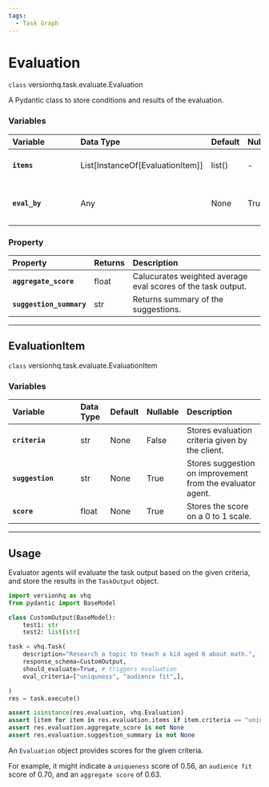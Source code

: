 ```yaml
---
tags:
  - Task Graph
---
```


# Evaluation

<class>`class` versionhq.task.evaluate.<bold>Evaluation<bold></class>

A Pydantic class to store conditions and results of the evaluation.


### Variables

| <div style="width:120px">**Variable**</div> | **Data Type** | **Default** | **Nullable** | **Description** |
| :---            | :---  | :--- | :--- | :--- |
| **`items`**     | List[InstanceOf[EvaluationItem]]  | list() | - | Stores evaluation items. |
| **`eval_by`**   | Any   | None | True | Stores an agent evaluated the output. |


### Property

| <div style="width:120px">**Property**</div> | **Returns** | **Description** |
| :---               | :---  | :--- |
| **`aggregate_score`**   | float | Calucurates weighted average eval scores of the task output. |
| **`suggestion_summary`**  | str   | Returns summary of the suggestions. |



<hr>

## EvaluationItem

<class>`class` versionhq.task.evaluate.<bold>EvaluationItem<bold></class>

### Variables

| <div style="width:120px">**Variable**</div> | **Data Type** | **Default** | **Nullable** | **Description** |
| :---            | :---  | :--- | :--- | :--- |
| **`criteria`**     | str  | None | False | Stores evaluation criteria given by the client. |
| **`suggestion`**   | str   | None | True | Stores suggestion on improvement from the evaluator agent. |
| **`score`**   | float   | None | True | Stores the score on a 0 to 1 scale. |


<hr>

## Usage

Evaluator agents will evaluate the task output based on the given criteria, and store the results in the `TaskOutput` object.


```python
import versionhq as vhq
from pydantic import BaseModel

class CustomOutput(BaseModel):
    test1: str
    test2: list[str]

task = vhq.Task(
    description="Research a topic to teach a kid aged 6 about math.",
    response_schema=CustomOutput,
    should_evaluate=True, # triggers evaluation
    eval_criteria=["uniquness", "audience fit",],

)
res = task.execute()

assert isinstance(res.evaluation, vhq.Evaluation)
assert [item for item in res.evaluation.items if item.criteria == "uniquness" or item.criteria == "audience fit"]
assert res.evaluation.aggregate_score is not None
assert res.evaluation.suggestion_summary is not None
```

An `Evaluation` object provides scores for the given criteria.

For example, it might indicate a `uniqueness` score of 0.56, an `audience fit` score of 0.70, and an `aggregate score` of 0.63.
